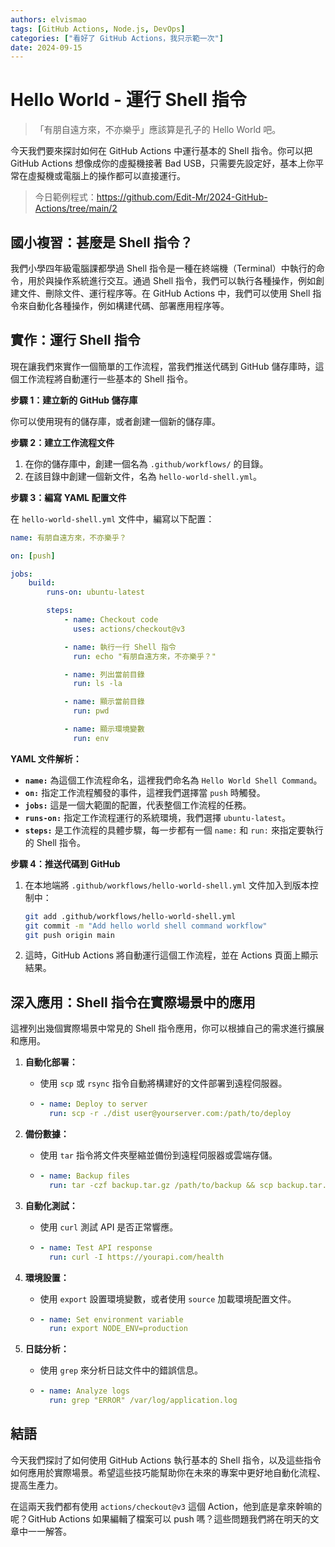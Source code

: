 ```yaml
---
authors: elvismao
tags: [GitHub Actions, Node.js, DevOps]
categories: ["看好了 GitHub Actions，我只示範一次"]
date: 2024-09-15
---
```


# Hello World - 運行 Shell 指令

> 「有朋自遠方來，不亦樂乎」應該算是孔子的 Hello World 吧。

今天我們要來探討如何在 GitHub Actions 中運行基本的 Shell 指令。你可以把 GitHub Actions 想像成你的虛擬機接著 Bad USB，只需要先設定好，基本上你平常在虛擬機或電腦上的操作都可以直接運行。

> 今日範例程式：<https://github.com/Edit-Mr/2024-GitHub-Actions/tree/main/2>

## 國小複習：甚麼是 Shell 指令？

我們小學四年級電腦課都學過 Shell 指令是一種在終端機（Terminal）中執行的命令，用於與操作系統進行交互。通過 Shell 指令，我們可以執行各種操作，例如創建文件、刪除文件、運行程序等。在 GitHub Actions 中，我們可以使用 Shell 指令來自動化各種操作，例如構建代碼、部署應用程序等。

## 實作：運行 Shell 指令

現在讓我們來實作一個簡單的工作流程，當我們推送代碼到 GitHub 儲存庫時，這個工作流程將自動運行一些基本的 Shell 指令。

**步驟 1：建立新的 GitHub 儲存庫**

你可以使用現有的儲存庫，或者創建一個新的儲存庫。

**步驟 2：建立工作流程文件**

1. 在你的儲存庫中，創建一個名為 `.github/workflows/` 的目錄。
2. 在該目錄中創建一個新文件，名為 `hello-world-shell.yml`。

**步驟 3：編寫 YAML 配置文件**

在 `hello-world-shell.yml` 文件中，編寫以下配置：

```yaml
name: 有朋自遠方來，不亦樂乎？

on: [push]

jobs:
    build:
        runs-on: ubuntu-latest

        steps:
            - name: Checkout code
              uses: actions/checkout@v3

            - name: 執行一行 Shell 指令
              run: echo "有朋自遠方來，不亦樂乎？"

            - name: 列出當前目錄
              run: ls -la

            - name: 顯示當前目錄
              run: pwd

            - name: 顯示環境變數
              run: env
```

**YAML 文件解析：**

- **`name:`** 為這個工作流程命名，這裡我們命名為 `Hello World Shell Command`。
- **`on:`** 指定工作流程觸發的事件，這裡我們選擇當 `push` 時觸發。
- **`jobs:`** 這是一個大範圍的配置，代表整個工作流程的任務。
- **`runs-on:`** 指定工作流程運行的系統環境，我們選擇 `ubuntu-latest`。
- **`steps:`** 是工作流程的具體步驟，每一步都有一個 `name:` 和 `run:` 來指定要執行的 Shell 指令。

**步驟 4：推送代碼到 GitHub**

1. 在本地端將 `.github/workflows/hello-world-shell.yml` 文件加入到版本控制中：
    ```bash
    git add .github/workflows/hello-world-shell.yml
    git commit -m "Add hello world shell command workflow"
    git push origin main
    ```
2. 這時，GitHub Actions 將自動運行這個工作流程，並在 Actions 頁面上顯示結果。

## 深入應用：Shell 指令在實際場景中的應用

這裡列出幾個實際場景中常見的 Shell 指令應用，你可以根據自己的需求進行擴展和應用。

1. **自動化部署：**

    - 使用 `scp` 或 `rsync` 指令自動將構建好的文件部署到遠程伺服器。
    - ```yaml
      - name: Deploy to server
        run: scp -r ./dist user@yourserver.com:/path/to/deploy
      ```

2. **備份數據：**

    - 使用 `tar` 指令將文件夾壓縮並備份到遠程伺服器或雲端存儲。
    - ```yaml
      - name: Backup files
        run: tar -czf backup.tar.gz /path/to/backup && scp backup.tar.gz user@backupserver:/backup/location
      ```

3. **自動化測試：**

    - 使用 `curl` 測試 API 是否正常響應。
    - ```yaml
      - name: Test API response
        run: curl -I https://yourapi.com/health
      ```

4. **環境設置：**

    - 使用 `export` 設置環境變數，或者使用 `source` 加載環境配置文件。
    - ```yaml
      - name: Set environment variable
        run: export NODE_ENV=production
      ```

5. **日誌分析：**
    - 使用 `grep` 來分析日誌文件中的錯誤信息。
    - ```yaml
      - name: Analyze logs
        run: grep "ERROR" /var/log/application.log
      ```

## 結語

今天我們探討了如何使用 GitHub Actions 執行基本的 Shell 指令，以及這些指令如何應用於實際場景。希望這些技巧能幫助你在未來的專案中更好地自動化流程、提高生產力。

在這兩天我們都有使用 `actions/checkout@v3` 這個 Action，他到底是拿來幹嘛的呢？GitHub Actions 如果編輯了檔案可以 push 嗎？這些問題我們將在明天的文章中一一解答。
